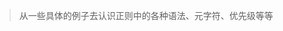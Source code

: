 <!--
 * @Description: 
 * @Author: hetengfei
 * @Github: https://github.com/avrinfly
 * @Date: 2020-07-21 00:16:20
 * @LastEditors: hetengfei
 * @LastEditTime: 2020-07-21 00:16:56
--> 
> 从一些具体的例子去认识正则中的各种语法、元字符、优先级等等